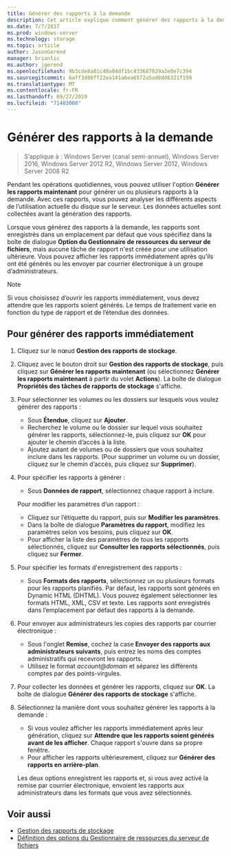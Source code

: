 ```yaml
---
title: Générer des rapports à la demande
description: Cet article explique comment générer des rapports à la demande pour analyser l’utilisation du disque sur le serveur
ms.date: 7/7/2017
ms.prod: windows-server
ms.technology: storage
ms.topic: article
author: JasonGerend
manager: brianlic
ms.author: jgerend
ms.openlocfilehash: 9b3cde8a01c40a04df1bc433687029a2e0e7c394
ms.sourcegitcommit: 6aff3d88ff22ea141a6ea6572a5ad8dd6321f199
ms.translationtype: MT
ms.contentlocale: fr-FR
ms.lasthandoff: 09/27/2019
ms.locfileid: "71403008"
---
```

# <a name="generate-reports-on-demand"></a>Générer des rapports à la demande

> S’applique à : Windows Server (canal semi-annuel), Windows Server 2016, Windows Server 2012 R2, Windows Server 2012, Windows Server 2008 R2

Pendant les opérations quotidiennes, vous pouvez utiliser l'option **Générer les rapports maintenant** pour générer un ou plusieurs rapports à la demande. Avec ces rapports, vous pouvez analyser les différents aspects de l’utilisation actuelle du disque sur le serveur. Les données actuelles sont collectées avant la génération des rapports.

Lorsque vous générez des rapports à la demande, les rapports sont enregistrés dans un emplacement par défaut que vous spécifiez dans la boîte de dialogue **Option du Gestionnaire de ressources du serveur de fichiers**, mais aucune tâche de rapport n'est créée pour une utilisation ultérieure. Vous pouvez afficher les rapports immédiatement après qu’ils ont été générés ou les envoyer par courrier électronique à un groupe d’administrateurs.

> [!Note]
> Si vous choisissez d’ouvrir les rapports immédiatement, vous devez attendre que les rapports soient générés. Le temps de traitement varie en fonction du type de rapport et de l’étendue des données.

## <a name="to-generate-reports-immediately"></a>Pour générer des rapports immédiatement

1. Cliquez sur le nœud **Gestion des rapports de stockage**.

2. Cliquez avec le bouton droit sur **Gestion des rapports de stockage**, puis cliquez sur **Générer les rapports maintenant** (ou sélectionnez **Générer les rapports maintenant** à partir du volet **Actions**). La boîte de dialogue **Propriétés des tâches de rapports de stockage** s'affiche.

3. Pour sélectionner les volumes ou les dossiers sur lesquels vous voulez générer des rapports :

   -   Sous **Étendue**, cliquez sur **Ajouter**.
   -   Recherchez le volume ou le dossier sur lequel vous souhaitez générer les rapports, sélectionnez-le, puis cliquez sur **OK** pour ajouter le chemin d’accès à la liste.
   -   Ajoutez autant de volumes ou de dossiers que vous souhaitez inclure dans les rapports. (Pour supprimer un volume ou un dossier, cliquez sur le chemin d’accès, puis cliquez sur **Supprimer**).

4. Pour spécifier les rapports à générer :

    -   Sous **Données de rapport**, sélectionnez chaque rapport à inclure.

   Pour modifier les paramètres d’un rapport :

   -   Cliquez sur l’étiquette du rapport, puis sur **Modifier les paramètres**.
   -   Dans la boîte de dialogue **Paramètres du rapport**, modifiez les paramètres selon vos besoins, puis cliquez sur **OK**.
   -  Pour afficher la liste des paramètres de tous les rapports sélectionnés, cliquez sur **Consulter les rapports sélectionnés**, puis cliquez sur **Fermer**.
 
5. Pour spécifier les formats d'enregistrement des rapports :

   -  Sous **Formats des rapports**, sélectionnez un ou plusieurs formats pour les rapports planifiés. Par défaut, les rapports sont générés en Dynamic HTML (DHTML). Vous pouvez également sélectionner les formats HTML, XML, CSV et texte. Les rapports sont enregistrés dans l’emplacement par défaut des rapports à la demande.

6. Pour envoyer aux administrateurs les copies des rapports par courrier électronique :

   - Sous l'onglet **Remise**, cochez la case **Envoyer des rapports aux administrateurs suivants**, puis entrez les noms des comptes administratifs qui recevront les rapports. 
   - Utilisez le format <em>account@domain</em> et séparez les différents comptes par des points-virgules.

7. Pour collecter les données et générer les rapports, cliquez sur **OK**. La boîte de dialogue **Générer des rapports de stockage** s'affiche.

8. Sélectionnez la manière dont vous souhaitez générer les rapports à la demande :

   -   Si vous voulez afficher les rapports immédiatement après leur génération, cliquez sur **Attendre que les rapports soient générés avant de les afficher**. Chaque rapport s'ouvre dans sa propre fenêtre.
   -   Pour afficher les rapports ultérieurement, cliquez sur **Générer des rapports en arrière-plan**.

   Les deux options enregistrent les rapports et, si vous avez activé la remise par courrier électronique, envoient les rapports aux administrateurs dans les formats que vous avez sélectionnés.

## <a name="see-also"></a>Voir aussi

-   [Gestion des rapports de stockage](storage-reports-management.md)
-   [Définition des options du Gestionnaire de ressources du serveur de fichiers](setting-file-server-resource-manager-options.md)


